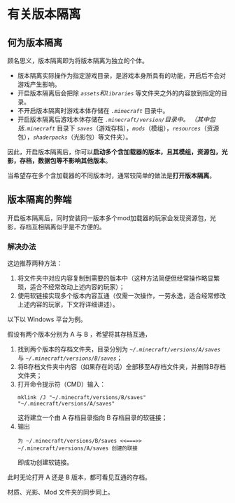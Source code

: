 # 有关版本隔离

## 何为版本隔离

顾名思义，版本隔离即为将版本隔离为独立的个体。

* 版本隔离实际操作为指定游戏目录，是游戏本身所具有的功能，开启后不会对游戏产生影响。
* 开启版本隔离后会把除 *`assets`*和*`libraries`* 等文件夹之外的内容放到指定的目录。
* 不开启版本隔离时游戏本体存储在 *`.minecraft`* 目录中。
* 开启版本隔离后游戏本体存储在 *`.minecraft/version/`*目录中。
  （其中包括*`.minecraft`* 目录下 *`saves`*（游戏存档），*`mods`*（模组），*`resources`*（资源包），*`shaderpacks`*（光影包）等文件夹）。
  

因此，开启版本隔离后，你可以**启动多个含加载器的版本，且其模组，资源包，光影，存档，数据包等不影响其他版本**。

当希望存在多个含加载器的不同版本时，通常较简单的做法是**打开版本隔离**。

## 版本隔离的弊端

开启版本隔离后，同时安装同一版本多个mod加载器的玩家会发现资源包，光影，存档互相隔离似乎是不方便的。

### 解决办法

这边推荐两种方法：

1. 将文件夹中对应内容复制到需要的版本中（这种方法简便但经常操作略显繁琐，适合不经常改动上述内容的玩家）；
2. 使用软链接实现多个版本内容互通（仅需一次操作，一劳永逸，适合经常修改上述内容的玩家，下文将详细讲述）。

以下以 Windows 平台为例。

假设有两个版本分别为 A 与 B ，希望将其存档互通，

1. 找到两个版本的存档文件夹，目录分别为 *`~/.minecraft/versions/A/saves`* 与  *`~/.minecraft/versions/B/saves`*；
2. 将B存档文件夹中内容（如果存在的话）全部移至A存档文件夹，并删除B存档文件夹；
3. 打开命令提示符（CMD）输入：
   ```shell
   mklink /J "~/.minecraft/versions/B/saves" "~/.minecraft/versions/A/saves"
   ```
   这将建立一个由 A 存档目录指向 B 存档目录的软链接；
4. 输出
   ```shell
   为 ~/.minecraft/versions/B/saves <<===>> ~/.minecraft/versions/A/saves 创建的联接
   ```
   即成功创建软链接。

此时无论打开 A 还是 B 版本，都可看见互通的存档。

材质、光影、Mod 文件夹的同步同上。